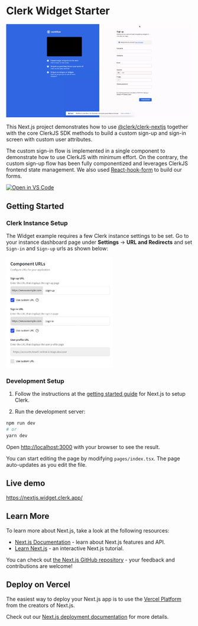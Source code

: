 # Clerk Widget Starter

![Preview](../../docs/widget.gif)

This Next.js project demonstrates how to use [@clerk/clerk-nextjs](https://docs.clerk.dev/get-started/nextjs?utm_source=github&utm_medium=starters&utm_campaign=widget) together with the core ClerkJS SDK methods to build a custom sign-up and sign-in screen with custom user attributes.

The custom sign-in flow is implemented in a single component to demonstrate how to use ClerkJS with minimum effort. On the contrary, the custom sign-up flow has been fully componentized and leverages ClerkJS frontend state management. We also used [React-hook-form](https://react-hook-form.com) to build our forms.

[![Open in VS Code](https://open.vscode.dev/badges/open-in-vscode.svg)](https://open.vscode.dev/clerkinc/clerk-nextjs-examples)

## Getting Started

### Clerk Instance Setup

The Widget example requires a few Clerk instance settings to be set. Go to your instance dashboard page under **Settings** → **URL and Redirects** and set `Sign-in` and `Sign-up` urls as shown below:

<img height="300px" src="../../docs/widget-url-and-redirects-settings.png"/>

### Development Setup

1. Follow the instructions at the [getting started guide](https://docs.clerk.dev/get-started/nextjs?utm_source=github&utm_medium=starters&utm_campaign=widget) for Next.js to setup Clerk.

2. Run the development server:

```bash
npm run dev
# or
yarn dev
```

Open [http://localhost:3000](http://localhost:3000) with your browser to see the result.

You can start editing the page by modifying `pages/index.tsx`. The page auto-updates as you edit the file.

## Live demo

https://nextjs.widget.clerk.app/

## Learn More

To learn more about Next.js, take a look at the following resources:

- [Next.js Documentation](https://nextjs.org/docs) - learn about Next.js features and API.
- [Learn Next.js](https://nextjs.org/learn) - an interactive Next.js tutorial.

You can check out [the Next.js GitHub repository](https://github.com/vercel/next.js/) - your feedback and contributions are welcome!

## Deploy on Vercel

The easiest way to deploy your Next.js app is to use the [Vercel Platform](https://vercel.com/new?utm_medium=default-template&filter=next.js&utm_source=create-next-app&utm_campaign=create-next-app-readme) from the creators of Next.js.

Check out our [Next.js deployment documentation](https://nextjs.org/docs/deployment) for more details.
